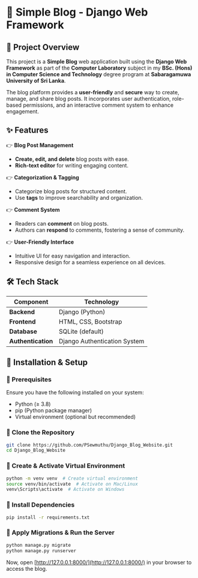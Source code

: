 # 📝 Simple Blog - Django Web Framework

## 📌 Project Overview

This project is a **Simple Blog** web application built using the **Django Web Framework** as part of the **Computer Laboratory** subject in my **BSc. (Hons) in Computer Science and Technology** degree program at **Sabaragamuwa University of Sri Lanka**.

The blog platform provides a **user-friendly** and **secure** way to create, manage, and share blog posts. It incorporates user authentication, role-based permissions, and an interactive comment system to enhance engagement.

## ✨ Features

👉 **Blog Post Management**

- **Create, edit, and delete** blog posts with ease.
- **Rich-text editor** for writing engaging content.

👉 **Categorization & Tagging**

- Categorize blog posts for structured content.
- Use **tags** to improve searchability and organization.

👉 **Comment System**

- Readers can **comment** on blog posts.
- Authors can **respond** to comments, fostering a sense of community.

👉 **User-Friendly Interface**

- Intuitive UI for easy navigation and interaction.
- Responsive design for a seamless experience on all devices.

## 🛠️ Tech Stack

| Component          | Technology                   |
| ------------------ | ---------------------------- |
| **Backend**        | Django (Python)              |
| **Frontend**       | HTML, CSS, Bootstrap         |
| **Database**       | SQLite (default)             |
| **Authentication** | Django Authentication System |

## 🚀 Installation & Setup

### **🔹 Prerequisites**

Ensure you have the following installed on your system:

- Python (≥ 3.8)
- pip (Python package manager)
- Virtual environment (optional but recommended)

### **🔹 Clone the Repository**

```sh
git clone https://github.com/PSewmuthu/Django_Blog_Website.git
cd Django_Blog_Website
```

### **🔹 Create & Activate Virtual Environment**

```sh
python -m venv venv  # Create virtual environment
source venv/bin/activate  # Activate on Mac/Linux
venv\Scripts\activate  # Activate on Windows
```

### **🔹 Install Dependencies**

```sh
pip install -r requirements.txt
```

### **🔹 Apply Migrations & Run the Server**

```sh
python manage.py migrate
python manage.py runserver
```

Now, open [http://127.0.0.1:8000/](http://127.0.0.1:8000/) in your browser to access the blog.
